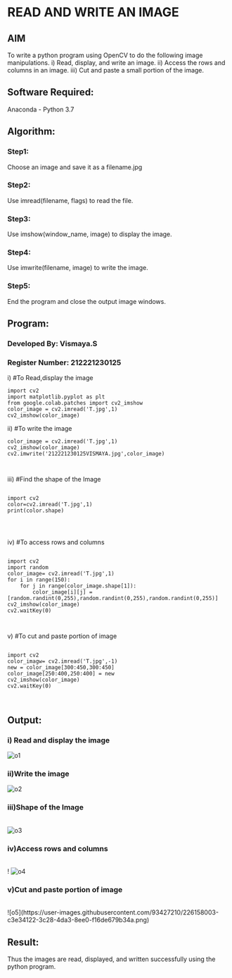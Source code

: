 
# READ AND WRITE AN IMAGE
## AIM
To write a python program using OpenCV to do the following image manipulations.
i) Read, display, and write an image.
ii) Access the rows and columns in an image.
iii) Cut and paste a small portion of the image.

## Software Required:
Anaconda - Python 3.7
## Algorithm:
### Step1:
Choose an image and save it as a filename.jpg
### Step2:
Use imread(filename, flags) to read the file.
### Step3:
Use imshow(window_name, image) to display the image.
### Step4:
Use imwrite(filename, image) to write the image.
### Step5:
End the program and close the output image windows.
## Program:
### Developed By: Vismaya.S 
### Register Number: 212221230125
i) #To Read,display the image
```
import cv2
import matplotlib.pyplot as plt
from google.colab.patches import cv2_imshow
color_image = cv2.imread('T.jpg',1)
cv2_imshow(color_image)  

```
ii) #To write the image
```
color_image = cv2.imread('T.jpg',1)
cv2_imshow(color_image)
cv2.imwrite('212221230125VISMAYA.jpg',color_image)



```
iii) #Find the shape of the Image
```python3

import cv2
color=cv2.imread('T.jpg',1)
print(color.shape)




```
iv) #To access rows and columns

```python3

import cv2
import random
color_image= cv2.imread('T.jpg',1)
for i in range(150):
    for j in range(color_image.shape[1]):
        color_image[i][j] = [random.randint(0,255),random.randint(0,255),random.randint(0,255)]
cv2_imshow(color_image)
cv2.waitKey(0)



```
v) #To cut and paste portion of image
```python3

import cv2
color_imagw= cv2.imread('T.jpg',-1)
new = color_image[300:450,300:450]
color_image[250:400,250:400] = new
cv2_imshow(color_image)
cv2.waitKey(0)



```

## Output:

### i) Read and display the image

![o1](https://user-images.githubusercontent.com/93427210/226157471-1f62b040-6238-4a85-910b-35b1d2cecdd4.png)


### ii)Write the image



![o2](https://user-images.githubusercontent.com/93427210/226157634-f0333b8d-1e64-49f1-8c22-5b0b341709eb.png)

### iii)Shape of the Image


<br>![o3](https://user-images.githubusercontent.com/93427210/226157711-1fd1478b-5a3a-46c8-b52f-d73f6c6bbfcc.png)


### iv)Access rows and columns

<br>!
![o4](https://user-images.githubusercontent.com/93427210/226157940-1e830154-3bde-46c4-8824-fe7c532490a5.png)

### v)Cut and paste portion of image

<br>
![o5](https://user-images.githubusercontent.com/93427210/226158003-c3e34122-3c28-4da3-8ee0-f16de679b34a.png)

## Result:
Thus the images are read, displayed, and written successfully using the python program.





